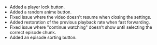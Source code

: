 - Added a player lock button.
- Added a random anime button.
- Fixed issue where the video doesn't resume when closing the settings.
- Added restoration of the previous playback rate when fast forwarding.
- Fixed issue where "continue watching" doesn't show until selecting the correct episode chunk.
- Added an episode sorting button.
